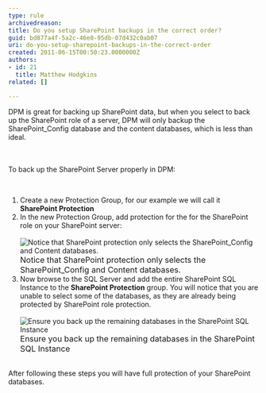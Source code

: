```yaml
---
type: rule
archivedreason: 
title: Do you setup SharePoint backups in the correct order?
guid: bd877a4f-5a2c-46e0-95db-07d432c0ab07
uri: do-you-setup-sharepoint-backups-in-the-correct-order
created: 2011-06-15T00:50:23.0000000Z
authors:
- id: 21
  title: Matthew Hodgkins
related: []

---
```



DPM is great for backing up SharePoint data, but when you select to back up the SharePoint role of a server, DPM will only backup the SharePoint_Config database and the content databases, which is less than ideal. 

<br><excerpt class='endintro'></excerpt><br>
To back up the SharePoint Server properly in DPM&#58;
<div><br>
</div>
<div>
<ol>
    <li>Create a new Protection Group, for our example we will call it <strong>SharePoint Protection </strong></li>
    <li>In the new Protection Group, add protection for the for the SharePoint role on your SharePoint server&#58;<br>
    <br>
    <img alt="Notice that SharePoint protection only selects the SharePoint_Config and Content databases." src="/PublishingImages/dpm-spcorrectorder-1.png" /><br>
    <font class="ms-rteCustom-FigureNormal" size="+0">Notice that SharePoint protection only selects the SharePoint_Config and Content databases.</font></li>
    <li>Now browse to the SQL Server and add the entire SharePoint SQL Instance to the <strong>SharePoint Protection</strong> group. You will notice that you are unable to select some of the databases, as they are already being protected by SharePoint role protection.<br>
    <br>
    <img alt="Ensure you back up the remaining databases in the SharePoint SQL Instance" src="/PublishingImages/dpm-spcorrectorder-2.png" /><br>
    <font class="ms-rteCustom-FigureNormal" size="+0">Ensure you back up the remaining databases in the SharePoint SQL Instance</font></li>
    <br>
</ol>
After following these steps you will have full protection of your SharePoint databases. </div>



